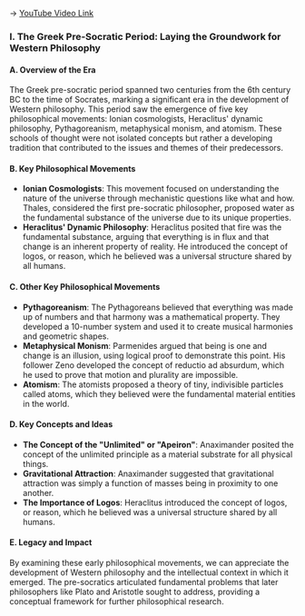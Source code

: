 -> [YouTube Video Link](https://www.youtube.com/watch?v=eHs7owA_Na0&list=PL30RAv-0lkxGh5iMfRmZV8wEVeN50K06X&index=2&pp=iAQB)

### I. The Greek Pre-Socratic Period: Laying the Groundwork for Western Philosophy
#### A. Overview of the Era

The Greek pre-socratic period spanned two centuries from the 6th century BC to the time of Socrates, marking a significant era in the development of Western philosophy. This period saw the emergence of five key philosophical movements: Ionian cosmologists, Heraclitus' dynamic philosophy, Pythagoreanism, metaphysical monism, and atomism. These schools of thought were not isolated concepts but rather a developing tradition that contributed to the issues and themes of their predecessors.

#### B. Key Philosophical Movements

- **Ionian Cosmologists**: This movement focused on understanding the nature of the universe through mechanistic questions like what and how. Thales, considered the first pre-socratic philosopher, proposed water as the fundamental substance of the universe due to its unique properties.
- **Heraclitus' Dynamic Philosophy**: Heraclitus posited that fire was the fundamental substance, arguing that everything is in flux and that change is an inherent property of reality. He introduced the concept of logos, or reason, which he believed was a universal structure shared by all humans.

#### C. Other Key Philosophical Movements

- **Pythagoreanism**: The Pythagoreans believed that everything was made up of numbers and that harmony was a mathematical property. They developed a 10-number system and used it to create musical harmonies and geometric shapes.
- **Metaphysical Monism**: Parmenides argued that being is one and change is an illusion, using logical proof to demonstrate this point. His follower Zeno developed the concept of reductio ad absurdum, which he used to prove that motion and plurality are impossible.
- **Atomism**: The atomists proposed a theory of tiny, indivisible particles called atoms, which they believed were the fundamental material entities in the world.

#### D. Key Concepts and Ideas

*   **The Concept of the "Unlimited" or "Apeiron"**: Anaximander posited the concept of the unlimited principle as a material substrate for all physical things.
*   **Gravitational Attraction**: Anaximander suggested that gravitational attraction was simply a function of masses being in proximity to one another.
*   **The Importance of Logos**: Heraclitus introduced the concept of logos, or reason, which he believed was a universal structure shared by all humans.

#### E. Legacy and Impact

By examining these early philosophical movements, we can appreciate the development of Western philosophy and the intellectual context in which it emerged. The pre-socratics articulated fundamental problems that later philosophers like Plato and Aristotle sought to address, providing a conceptual framework for further philosophical research.